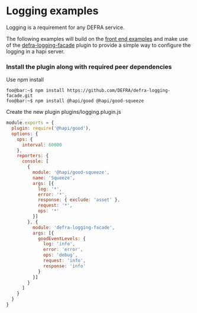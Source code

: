 # Logging examples

Logging is a requirement for any DEFRA service.

The following examples will build on the [front end examples](../../front-end-examples/README.md) and make use of the [defra-logging-facade](https://github.com/DEFRA/defra-logging-facade) plugin to provide a simple way to configure the logging in a hapi server.

### Install the plugin along with required peer dependencies
Use npm install
```console
foo@bar:~$ npm install https://github.com/DEFRA/defra-logging-facade.git 
foo@bar:~$ npm install @hapi/good @hapi/good-squeeze 
```

Create the new plugin plugins/logging.plugin.js
```js
module.exports = {
  plugin: require('@hapi/good'),
  options: {
    ops: {
      interval: 60000
    },
    reporters: {
      console: [
        {
          module: '@hapi/good-squeeze',
          name: 'Squeeze',
          args: [{
            log: '*',
            error: '*',
            response: { exclude: 'asset' },
            request: '*',
            ops: '*'
          }]
        }, {
          module: 'defra-logging-facade',
          args: [{
            goodEventLevels: {
              log: 'info',
              error: 'error',
              ops: 'debug',
              request: 'info',
              response: 'info'
            }
          }]
        }
      ]
    }
  }
}
```
